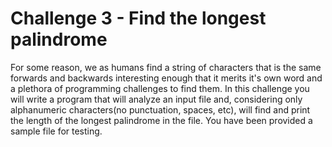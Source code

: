 # Challenge 3 - Find the longest palindrome

For some reason, we as humans find a string of characters that is the same forwards and backwards interesting enough that it merits it's own word and a plethora of programming challenges to find them.  In this challenge you will write a program that will analyze an input file and, considering only alphanumeric characters(no punctuation, spaces, etc), will find and print the length of the longest palindrome in the file.  You have been provided a sample file for testing.  
